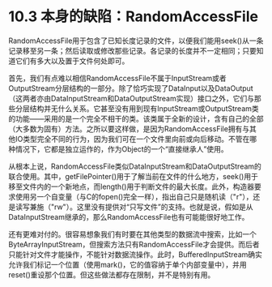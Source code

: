 # 10.3 本身的缺陷：RandomAccessFile

RandomAccessFile用于包含了已知长度记录的文件，以便我们能用seek()从一条记录移至另一条；然后读取或修改那些记录。各记录的长度并不一定相同；只要知道它们有多大以及置于文件何处即可。

首先，我们有点难以相信RandomAccessFile不属于InputStream或者OutputStream分层结构的一部分。除了恰巧实现了DataInput以及DataOutput（这两者亦由DataInputStream和DataOutputStream实现）接口之外，它们与那些分层结构并无什么关系。它甚至没有用到现有InputStream或OutputStream类的功能——采用的是一个完全不相干的类。该类属于全新的设计，含有自己的全部（大多数为固有）方法。之所以要这样做，是因为RandomAccessFile拥有与其他IO类型完全不同的行为，因为我们可在一个文件里向前或向后移动。不管在哪种情况下，它都是独立运作的，作为Object的一个“直接继承人”使用。

从根本上说，RandomAccessFile类似DataInputStream和DataOutputStream的联合使用。其中，getFilePointer()用于了解当前在文件的什么地方，seek()用于移至文件内的一个新地点，而length()用于判断文件的最大长度。此外，构造器要求使用另一个自变量（与C的fopen()完全一样），指出自己只是随机读（"r"），还是读写兼施（"rw"）。这里没有提供对“只写文件”的支持。也就是说，假如是从DataInputStream继承的，那么RandomAccessFile也有可能能很好地工作。

还有更难对付的。很容易想象我们有时要在其他类型的数据流中搜索，比如一个ByteArrayInputStream，但搜索方法只有RandomAccessFile才会提供。而后者只能针对文件才能操作，不能针对数据流操作。此时，BufferedInputStream确实允许我们标记一个位置（使用mark()，它的值容纳于单个内部变量中），并用reset()重设那个位置。但这些做法都存在限制，并不是特别有用。
